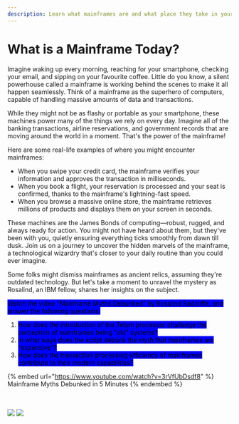 ```yaml
---
description: Learn what mainframes are and what place they take in your daily life.
---
```


# What is a Mainframe Today?

Imagine waking up every morning, reaching for your smartphone, checking your email, and sipping on your favourite coffee. Little do you know, a silent powerhouse called a mainframe is working behind the scenes to make it all happen seamlessly. Think of a mainframe as the superhero of computers, capable of handling massive amounts of data and transactions.

While they might not be as flashy or portable as your smartphone, these machines power many of the things we rely on every day. Imagine all of the banking transactions, airline reservations, and government records that are moving around the world in a moment. That's the power of the mainframe!

Here are some real-life examples of where you might encounter mainframes:

* When you swipe your credit card, the mainframe verifies your information and approves the transaction in milliseconds.
* When you book a flight, your reservation is processed and your seat is confirmed, thanks to the mainframe's lightning-fast speed.
* When you browse a massive online store, the mainframe retrieves millions of products and displays them on your screen in seconds.

These machines are the James Bonds of computing—robust, rugged, and always ready for action. You might not have heard about them, but they've been with you, quietly ensuring everything ticks smoothly from dawn till dusk. Join us on a journey to uncover the hidden marvels of the mainframe, a technological wizardry that's closer to your daily routine than you could ever imagine.

Some folks might dismiss mainframes as ancient relics, assuming they're outdated technology. But let's take a moment to unravel the mystery as Rosalind, an IBM fellow, shares her insights on the subject.

<mark style="background-color:blue;">Watch the video "Mainframe Myths Debunked" by Rosalind Radcliffe, and answer the following questions:</mark>&#x20;

1. <mark style="background-color:blue;">How does the introduction of the Telum processor challenge the perception of mainframes being "old" systems?</mark>
2. <mark style="background-color:blue;">In what ways does the script debunk the myth that mainframes are "expensive"?</mark>
3. <mark style="background-color:blue;">How does the transaction processing efficiency of mainframes contribute to their modern capabilities?</mark>

{% embed url="https://www.youtube.com/watch?v=3rVfUbDsdf8" %}
Mainframe Myths Debunked in 5 Minutes
{% endembed %}

\
\
![](../.gitbook/assets/Mainframe\_1\_3D.png)  ![](../.gitbook/assets/Mainframe\_2\_3D.png) &#x20;
